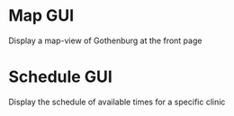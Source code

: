 # Map GUI

Display a map-view of Gothenburg at the front page

# Schedule GUI

Display the schedule of available times for a specific clinic
